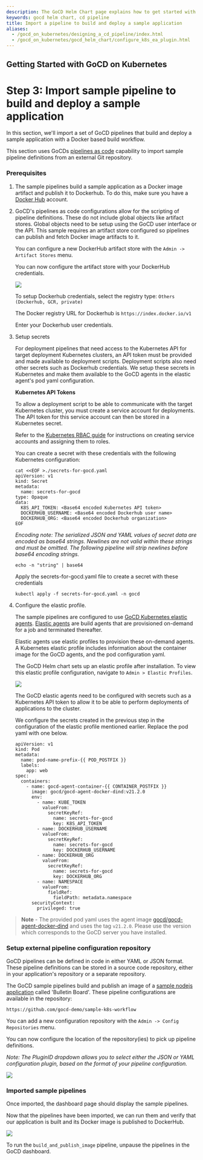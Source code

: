 ```yaml
---
description: The GoCD Helm Chart page explains how to get started with GoCD for kubernetes using Helm.
keywords: gocd helm chart, cd pipeline
title: Import a pipeline to build and deploy a sample application
aliases:
  - /gocd_on_kubernetes/designing_a_cd_pipeline/index.html
  - /gocd_on_kubernetes/gocd_helm_chart/configure_k8s_ea_plugin.html
---
```

## Getting Started with GoCD on Kubernetes

# Step 3: Import sample pipeline to build and deploy a sample application

In this section, we'll import a set of GoCD pipelines that build and deploy a sample application with a Docker based build workflow.

This section uses GoCDs [pipelines as code](https://docs.gocd.org/current/advanced_usage/pipelines_as_code.html) capability to import sample pipeline definitions from an external Git repository.

### Prerequisites

1. The sample pipelines build a sample application as a Docker image artifact and publish it to Dockerhub. To do this, make sure you have a [Docker Hub](https://hub.docker.com) account.

2. GoCD's pipelines as code configurations allow for the scripting of pipeline definitions. These do not include global objects like artifact stores. Global objects need to be setup using the GoCD user interface or the API. This sample requires an artifact store configured so pipelines can publish and fetch Docker image artifacts to it.

    You can configure a new DockerHub artifact store with the ```Admin -> Artifact Stores``` menu.

    You can now configure the artifact store with your DockerHub credentials.

    ![](../images/gocd-helm-chart/create_new_artifact_store.png)

    To setup Dockerhub credentials, select the registry type: ```Others (Dockerhub, GCR, private)```

    The Docker registry URL for Dockerhub is ```https://index.docker.io/v1```

    Enter your Dockerhub user credentials.

3. Setup secrets

    For deployment pipelines that need access to the Kubernetes API for target deployment Kubernetes clusters, an API token must be provided and made available to deployment scripts. Deployment scripts also need other secrets such as Dockerhub credentials. We setup these secrets in Kubernetes and make them available to the GoCD agents in the elastic agent's pod yaml configuration.

    __Kubernetes API Tokens__

    To allow a deployment script to be able to communicate with the target Kubernetes cluster, you must create a service account for deployments. The API token for this service account can then be stored in a Kubernetes secret.

    Refer to the [Kubernetes RBAC guide](https://kubernetes.io/rbac/) for instructions on creating service accounts and assigning them to roles.

    You can create a secret with these credentials with the following Kubernetes configuration:
    ```
    cat <<EOF >./secrets-for-gocd.yaml
    apiVersion: v1
    kind: Secret
    metadata:
      name: secrets-for-gocd
    type: Opaque
    data:
      K8S_API_TOKEN: <Base64 encoded Kubernetes API token>
      DOCKERHUB_USERNAME: <Base64 encoded Dockerhub user name>
      DOCKERHUB_ORG: <Base64 encoded Dockerhub organization>
    EOF
    ```
    *Encoding note: The serialized JSON and YAML values of secret data are encoded as base64 strings. Newlines are not valid within these strings and must be omitted. The following pipeline will strip newlines before base64 encoding strings.*
    ```
    echo -n "string" | base64
    ```

    Apply the secrets-for-gocd.yaml file to create a secret with these credentials
    ```
    kubectl apply -f secrets-for-gocd.yaml -n gocd
    ```

4. Configure the elastic profile.

    The sample pipelines are configured to use [GoCD Kubernetes elastic agents](https://github.com/gocd/kubernetes-elastic-agents). [Elastic agents](https://docs.gocd.org/current/configuration/elastic_agents.html) are build agents that are provisioned on-demand for a job and terminated thereafter.

    Elastic agents use elastic profiles to provision these on-demand agents. A Kubernetes elastic profile includes information about the container image for the GoCD agents, and the pod configuration yaml.

    The GoCD Helm chart sets up an elastic profile after installation. To view this elastic profile configuration, navigate to ```Admin > Elastic Profiles```.

    ![](../images/gocd-helm-chart/default_elastic_profile.png)

    The GoCD elastic agents need to be configured with secrets such as a Kubernetes API token to allow it to be able to perform deployments of applications to the cluster.

    We configure the secrets created in the previous step in the configuration of the elastic profile mentioned earlier. Replace the pod yaml with one below.

    ```
    apiVersion: v1
    kind: Pod
    metadata:
      name: pod-name-prefix-{{ POD_POSTFIX }}
      labels:
        app: web
    spec:
      containers:
        - name: gocd-agent-container-{{ CONTAINER_POSTFIX }}
          image: gocd/gocd-agent-docker-dind:v21.2.0
          env:
            - name: KUBE_TOKEN
              valueFrom:
                secretKeyRef:
                  name: secrets-for-gocd
                  key: K8S_API_TOKEN
            - name: DOCKERHUB_USERNAME
              valueFrom:
                secretKeyRef:
                  name: secrets-for-gocd
                  key: DOCKERHUB_USERNAME
            - name: DOCKERHUB_ORG
              valueFrom:
                secretKeyRef:
                  name: secrets-for-gocd
                  key: DOCKERHUB_ORG
            - name: NAMESPACE
              valueFrom:
                fieldRef:
                  fieldPath: metadata.namespace
          securityContext:
            privileged: true
    ```

>**Note** - The provided pod yaml uses the agent image [gocd/gocd-agent-docker-dind](https://hub.docker.com/r/gocd/gocd-agent-docker-dind) and uses the tag `v21.2.0`. Please use the version which corresponds to the GoCD server you have installed.

### Setup external pipeline configuration repository

GoCD pipelines can be defined in code in either YAML or JSON format. These pipeline definitions can be stored in a source code repository, either in your application's repository or a separate repository.

The GoCD sample pipelines build and publish an image of a [sample nodejs application](https://github.com/gocd-demo/node-bulletin-board) called 'Bulletin Board'. These pipeline configurations are available in the repository:

    https://github.com/gocd-demo/sample-k8s-workflow

You can add a new configuration repository with the ```Admin -> Config Repositories``` menu.

You can now configure the location of the repository(ies) to pick up pipeline definitions.

*Note: The PluginID dropdown allows you to select either the JSON or YAML configuration plugin, based on the format of your pipeline configuration.*

![](../images/gocd-helm-chart/create_new_configuration_repository.png)

### Imported sample pipelines

Once imported, the dashboard page should display the sample pipelines.

Now that the pipelines have been imported, we can run them and verify that our application is built and its Docker image is published to DockerHub.

![](../images/gocd-helm-chart/imported_pipelines.png)

To run the `build_and_publish_image` pipeline, unpause the pipelines in the GoCD dashboard.

